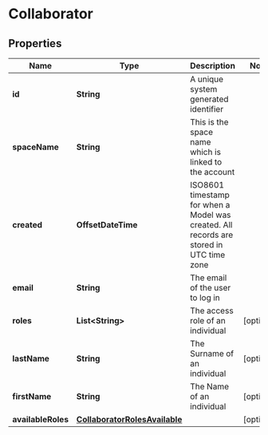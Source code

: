 

# Collaborator


## Properties

Name | Type | Description | Notes
------------ | ------------- | ------------- | -------------
**id** | **String** | A unique system generated identifier | 
**spaceName** | **String** | This is the space name which is linked to the account | 
**created** | **OffsetDateTime** | ISO8601 timestamp for when a Model was created. All records are stored in UTC time zone | 
**email** | **String** | The email of the user to log in | 
**roles** | **List&lt;String&gt;** | The access role of an individual |  [optional]
**lastName** | **String** | The Surname of an individual |  [optional]
**firstName** | **String** | The Name of an individual |  [optional]
**availableRoles** | [**CollaboratorRolesAvailable**](CollaboratorRolesAvailable.md) |  |  [optional]



